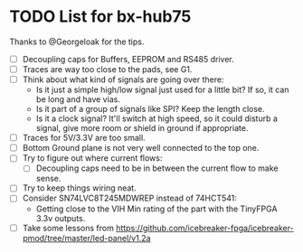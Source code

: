 # TODO List for bx-hub75
Thanks to @Georgeloak for the tips.

* [ ] Decoupling caps for Buffers, EEPROM and RS485 driver.
* [ ] Traces are way too close to the pads, see G1.
* [ ] Think about what kind of signals are going over there:
  - Is it just a simple high/low signal just used for a little bit? If so, it can be long and have vias.
  - Is it part of a group of signals like SPI? Keep the length close.
  - Is it a clock signal? It'll switch at high speed, so it could disturb a signal, give more room or shield in ground if appropriate.
* [ ] Traces for 5V/3.3V are too small.
* [ ] Bottom Ground plane is not very well connected to the top one.
* [ ] Try to figure out where current flows:
  - [ ] Decoupling caps need to be in between the current flow to make sense.
* [ ] Try to keep things wiring neat.
* [ ] Consider SN74LVC8T245MDWREP instead of 74HCT541:
  - Getting close to the VIH Min rating of the part with the TinyFPGA 3.3v outputs.
* [ ] Take some lessons from https://github.com/icebreaker-fpga/icebreaker-pmod/tree/master/led-panel/v1.2a
